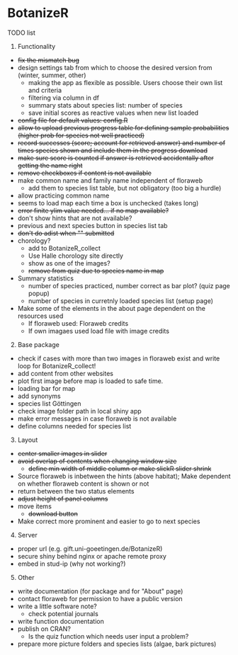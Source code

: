# BotanizeR

TODO list

1. Functionality
* ~~fix the mismatch bug~~
* design settings tab from which to choose the desired version from (winter, summer, other)
  - making the app as flexible as possible. Users choose their own list and criteria
  - filtering via column in df
  - summary stats about species list: number of species
  - save initial scores as reactive values when new list loaded
* ~~config file for default values: config.R~~
* ~~allow to upload previous progress table for defining sample probabilities (higher prob for species not well practiced)~~
* ~~record successes (score; account for retrieved answer) and number of times species shown and include them in the progress download~~
* ~~make sure score is counted if answer is retrieved accidentally after getting the name right~~
* ~~remove checkboxes if content is not available~~
* make common name and family name independent of floraweb
  - add them to species list table, but not obligatory (too big a hurdle)
* allow practicing common name
* seems to load map each time a box is unchecked (takes long)
* ~~error finite ylim value needed... if no map available?~~
* don't show hints that are not available?
* previous and next species button in species list tab
* ~~don't do adist when "" submitted~~
* chorology?
  - add to BotanizeR_collect
  - Use Halle chorology site directly
  - show as one of the images?
  - ~~remove from quiz due to species name in map~~
* Summary statistics
  - number of species practiced, number correct as bar plot? (quiz page popup)
  - number of species in curretnly loaded species list (setup page)
* Make some of the elements in the about page dependent on the resources used
  - If floraweb used: Floraweb credits
  - If own imagaes used load file with image credits

2. Base package
* check if cases with more than two images in floraweb exist and write loop for BotanizeR_collect!
* add content from other websites
* plot first image before map is loaded to safe time.
* loading bar for map
* add synonyms
* species list Göttingen
* check image folder path in local shiny app
* make error messages in case floraweb is not available
* define columns needed for species list

3. Layout
* ~~center smaller images in slider~~
* ~~avoid overlap of contents when changing window size~~
  - ~~define min width of middle column or make slickR slider shrink~~
* Source floraweb is inbetween the hints (above habitat); Make dependent on whether floraweb content is shown or not
* return between the two status elements
* ~~adjust height of panel columns~~
* move items
  - ~~download button~~
* Make correct more prominent and easier to go to next species  

4. Server
* proper url (e.g. gift.uni-goeetingen.de/BotanizeR)
* secure shiny behind nginx or apache remote proxy
* embed in stud-ip (why not working?)

5. Other
* write documentation (for package and for "About" page)
* contact floraweb for permission to have a public version
* write a little software note?
  - check potential journals
* write function documentation
* publish on CRAN?
  - Is the quiz function which needs user input a problem?
* prepare more picture folders and species lists (algae, bark pictures)

